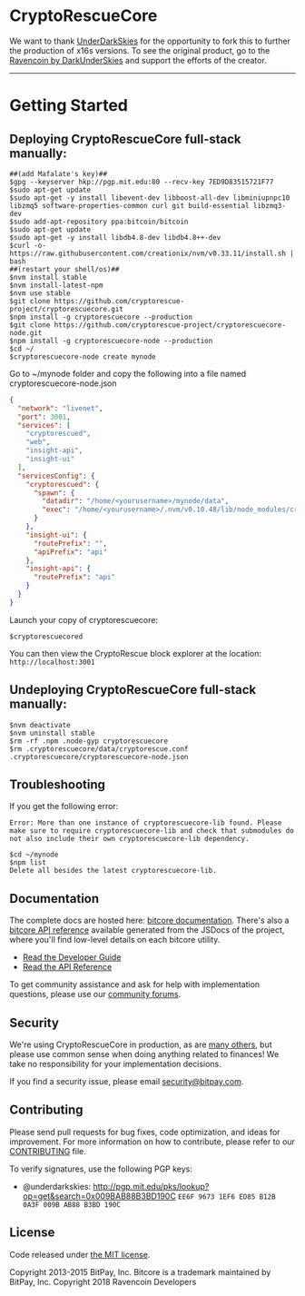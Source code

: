 CryptoRescueCore
=======

We want to thank [UnderDarkSkies](https://www.github.com/underdarkskies/) for the opportunity to fork this to further the production of x16s versions. To see  the original product, go to the [Ravencoin by DarkUnderSkies](https://github.com/underdarkskies/ravencore) and support the efforts of the creator.

----
Getting Started
=====================================
Deploying CryptoRescueCore full-stack manually:
----
````
##(add Mafalate's key)##
$gpg --keyserver hkp://pgp.mit.edu:80 --recv-key 7ED9D83515721F77
$sudo apt-get update
$sudo apt-get -y install libevent-dev libboost-all-dev libminiupnpc10 libzmq5 software-properties-common curl git build-essential libzmq3-dev
$sudo add-apt-repository ppa:bitcoin/bitcoin
$sudo apt-get update
$sudo apt-get -y install libdb4.8-dev libdb4.8++-dev
$curl -o- https://raw.githubusercontent.com/creationix/nvm/v0.33.11/install.sh | bash
##(restart your shell/os)##
$nvm install stable
$nvm install-latest-npm
$nvm use stable
$git clone https://github.com/cryptorescue-project/cryptorescuecore.git
$npm install -g cryptorescuecore --production
$git clone https://github.com/cryptorescue-project/cryptorescuecore-node.git
$npm install -g cryptorescuecore-node --production
$cd ~/
$cryptorescuecore-node create mynode
````
Go to ~/mynode folder and copy the following into a file named cryptorescuecore-node.json
````json
{
  "network": "livenet",
  "port": 3001,
  "services": [
    "cryptorescued",
    "web",
    "insight-api",
    "insight-ui"
  ],
  "servicesConfig": {
    "cryptorescued": {
      "spawn": {
        "datadir": "/home/<yourusername>/mynode/data",
        "exec": "/home/<yourusername>/.nvm/v0.10.48/lib/node_modules/cryptorescuecore-node/bin/cryptorescued"
      }
    },
    "insight-ui": {
      "routePrefix": "",
      "apiPrefix": "api"
    },
    "insight-api": {
      "routePrefix": "api"
    }
  }
}
````
Launch your copy of cryptorescuecore:
````
$cryptorescuecored
````
You can then view the CryptoRescue block explorer at the location: `http://localhost:3001`

Undeploying CryptoRescueCore full-stack manually:
----
````
$nvm deactivate
$nvm uninstall stable
$rm -rf .npm .node-gyp cryptorescuecore
$rm .cryptorescuecore/data/cryptorescue.conf .cryptorescuecore/cryptorescuecore-node.json
````

## Troubleshooting
If you get the following error:
```
Error: More than one instance of cryptorescuecore-lib found. Please make sure to require cryptorescuecore-lib and check that submodules do not also include their own cryptorescuecore-lib dependency.
```
````
$cd ~/mynode
$npm list
Delete all besides the latest cryptorescuecore-lib.
````
## Documentation

The complete docs are hosted here: [bitcore documentation](http://bitcore.io/guide/). There's also a [bitcore API reference](http://bitcore.io/api/) available generated from the JSDocs of the project, where you'll find low-level details on each bitcore utility.

- [Read the Developer Guide](http://bitcore.io/guide/)
- [Read the API Reference](http://bitcore.io/api/)

To get community assistance and ask for help with implementation questions, please use our [community forums](http://bitpaylabs.com/c/bitcore).

## Security

We're using CryptoRescueCore in production, as are [many others](http://bitcore.io#projects), but please use common sense when doing anything related to finances! We take no responsibility for your implementation decisions.

If you find a security issue, please email security@bitpay.com.

## Contributing

Please send pull requests for bug fixes, code optimization, and ideas for improvement. For more information on how to contribute, please refer to our [CONTRIBUTING](https://github.com/cryptorescue-project/cryptorescuecore/blob/master/CONTRIBUTING.md) file.

To verify signatures, use the following PGP keys:
- @underdarkskies: http://pgp.mit.edu/pks/lookup?op=get&search=0x009BAB88B3BD190C `EE6F 9673 1EF6 ED85 B12B  0A3F 009B AB88 B3BD 190C`

## License

Code released under [the MIT license](https://github.com/cryptorescue-project/cryptorescuecore/blob/master/LICENSE).

Copyright 2013-2015 BitPay, Inc. Bitcore is a trademark maintained by BitPay, Inc.
Copyright 2018 Ravencoin Developers
